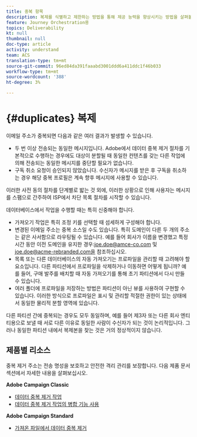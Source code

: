 ```yaml
---
title: 중복 항목
description: 복제를 식별하고 제한하는 방법을 통해 제공 능력을 향상시키는 방법을 살펴볼 수 있습니다.
feature: Journey Orchestration용
topics: Deliverability
kt: null
thumbnail: null
doc-type: article
activity: understand
team: ACS
translation-type: tm+mt
source-git-commit: 96ed84da391faaabd3001ddd6a411ddc1f46b033
workflow-type: tm+mt
source-wordcount: '388'
ht-degree: 3%

---
```



# {#duplicates} 복제

이메일 주소가 중복되면 다음과 같은 여러 결과가 발생할 수 있습니다.

* 두 번 이상 전송되는 동일한 메시지입니다. Adobe에서 데이터 중복 제거 절차를 기본적으로 수행하는 경우에도 대상이 분할될 때 동일한 컨텐츠를 갖는 다른 작업에 의해 전송되는 동일한 메시지를 중단할 필요가 없습니다.
* 구독 취소 요청이 승인되지 않았습니다. 수신자가 메시지를 받은 후 구독을 취소하는 경우 해당 중복 프로필은 계속 향후 메시지에 사용할 수 있습니다.

이러한 사전 동의 절차를 단계별로 밟는 것 외에, 이러한 상황으로 인해 사용자는 메시지를 스팸으로 간주하여 ISP에서 차단 목록 절차를 시작할 수 있습니다.

데이터베이스에서 작업을 수행할 때는 특히 신중해야 합니다.

* 가져오기 작업은 특히 조정 키를 선택할 때 섬세하게 구성해야 합니다.
* 변경된 이메일 주소는 중복 소스일 수도 있습니다. 특히 도메인이 다른 두 개의 주소는 같은 사서함으로 라우팅될 수 있습니다. 예를 들어 회사가 이름을 변경했고 특정 시간 동안 이전 도메인을 유지한 경우:joe.doe@amce-co.com 및 joe.doe@acme-rebranded.com을 참조하십시오.
* 목록 또는 다른 데이터베이스의 자동 가져오기는 프로파일을 관리할 때 고려해야 할 요소입니다. 다른 파티션에서 프로파일을 삭제하거나 이동하면 어떻게 됩니까? 예를 들어, 구매 발주를 배치할 때 자동 가져오기를 통해 초기 파티션에서 다시 만들 수 있습니다.
* 여러 폴더에 프로파일을 저장하는 방법은 파티션이 아닌 뷰를 사용하여 구현할 수 있습니다. 이러한 방식으로 프로파일은 표시 및 관리할 적절한 권한이 있는 상태에서 동일한 물리적 분할 영역에 있습니다.

다른 파티션 간에 중복되는 경우도 모두 동일하며, 예를 들어 제3자 또는 다른 회사 엔티티용으로 보낼 때 서로 다른 이유로 동일한 사람이 수신자가 되는 것이 논리적입니다. 그러나 동일한 파티션 내에서 복제본을 찾는 것은 거의 정상적이지 않습니다.

## 제품별 리소스

중복 제거 주소는 전송 명성을 보호하고 안전한 격리 관리를 보장합니다. 다음 제품 문서 섹션에서 자세한 내용을 살펴보십시오.

**Adobe Campaign Classic**

* [데이터 중복 제거 작업](https://experienceleague.adobe.com/docs/campaign-classic/using/automating-with-workflows/targeting-activities/deduplication.html)
* [데이터 중복 제거 작업의 병합 기능 사용](https://experienceleague.adobe.com/docs/campaign-classic/using/automating-with-workflows/use-cases/data-management/deduplication-merge.html)

**Adobe Campaign Standard**

* [가져온 파일에서 데이터 중복 제거](https://experienceleague.adobe.com/docs/campaign-standard/using/managing-processes-and-data/workflow-use-case/data-management/deduplicating-data-imported-file.html)